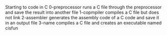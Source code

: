 Starting to code in C
0-preprocessor runs a C file through the preprocessor and save the result into another file
1-copmpiler compiles a C file but does not link
2-assembler generates the assembly code of a C code and save it in an output file
3-name compiles a C file and creates an executable named cisfun
